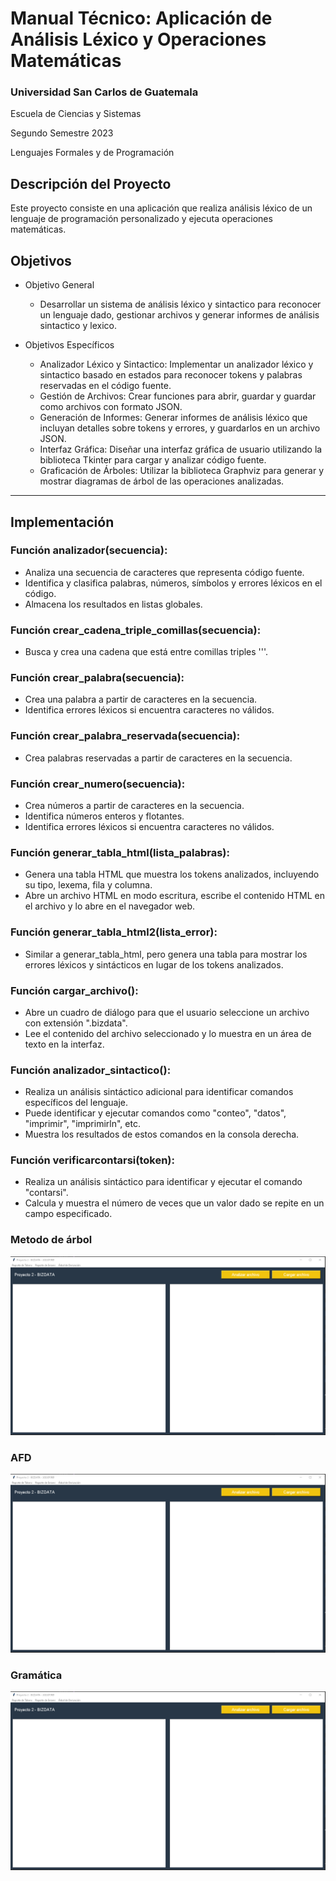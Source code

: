 # Manual Técnico: Aplicación de Análisis Léxico y Operaciones Matemáticas

### Universidad San Carlos de Guatemala
Escuela de Ciencias y Sistemas 

Segundo Semestre 2023

Lenguajes Formales y de Programación

## Descripción del Proyecto
Este proyecto consiste en una aplicación que realiza análisis léxico de un lenguaje de programación personalizado y ejecuta operaciones matemáticas. 


## Objetivos
* Objetivo General
    * Desarrollar un sistema de análisis léxico y sintactico para reconocer un lenguaje dado, gestionar archivos y generar informes de análisis sintactico y lexico.

* Objetivos Específicos
    * Analizador Léxico y Sintactico: Implementar un analizador léxico y sintactico basado en estados para reconocer tokens y palabras reservadas en el código fuente.
    * Gestión de Archivos: Crear funciones para abrir, guardar y guardar como archivos con formato JSON.
    * Generación de Informes: Generar informes de análisis léxico que incluyan detalles sobre tokens y errores, y guardarlos en un archivo JSON.
    * Interfaz Gráfica: Diseñar una interfaz gráfica de usuario utilizando la biblioteca Tkinter para cargar y analizar código fuente.
    * Graficación de Árboles: Utilizar la biblioteca Graphviz para generar y mostrar diagramas de árbol de las operaciones analizadas.
   


---
## Implementación
### Función analizador(secuencia):

- Analiza una secuencia de caracteres que representa código fuente.
- Identifica y clasifica palabras, números, símbolos y errores léxicos en el código.
- Almacena los resultados en listas globales.
### Función crear_cadena_triple_comillas(secuencia):

- Busca y crea una cadena que está entre comillas triples '''.
### Función crear_palabra(secuencia):

- Crea una palabra a partir de caracteres en la secuencia.
- Identifica errores léxicos si encuentra caracteres no válidos.
### Función crear_palabra_reservada(secuencia):

- Crea palabras reservadas a partir de caracteres en la secuencia.
### Función crear_numero(secuencia):

- Crea números a partir de caracteres en la secuencia.
- Identifica números enteros y flotantes.
- Identifica errores léxicos si encuentra caracteres no válidos.
### Función generar_tabla_html(lista_palabras):

- Genera una tabla HTML que muestra los tokens analizados, incluyendo su tipo, lexema, fila y columna.
- Abre un archivo HTML en modo escritura, escribe el contenido HTML en el archivo y lo abre en el navegador web.
### Función generar_tabla_html2(lista_error):

- Similar a generar_tabla_html, pero genera una tabla para mostrar los errores léxicos y sintácticos en lugar de los tokens analizados.
### Función cargar_archivo():

- Abre un cuadro de diálogo para que el usuario seleccione un archivo con extensión ".bizdata".
- Lee el contenido del archivo seleccionado y lo muestra en un área de texto en la interfaz.
### Función analizador_sintactico():

- Realiza un análisis sintáctico adicional para identificar comandos específicos del lenguaje.
- Puede identificar y ejecutar comandos como "conteo", "datos", "imprimir", "imprimirln", etc.
- Muestra los resultados de estos comandos en la consola derecha.
### Función verificarcontarsi(token):
- Realiza un análisis sintáctico para identificar y ejecutar el comando "contarsi".
- Calcula y muestra el número de veces que un valor dado se repite en un campo especificado.
###  Metodo de árbol
![Vista Principal](https://github.com/Serrano18/LFP_S2_2023_Proyecto2_202201989/blob/main/Imagenes/Interfaz.png)
###  AFD
![Vista Principal](https://github.com/Serrano18/LFP_S2_2023_Proyecto2_202201989/blob/main/Imagenes/Interfaz.png)
### Gramática
![Vista Principal](https://github.com/Serrano18/LFP_S2_2023_Proyecto2_202201989/blob/main/Imagenes/Interfaz.png)